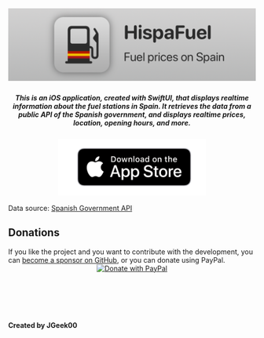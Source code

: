 <h1 align="center">
  <img src="ReadmeAssets/banner.png" />
</h1>
<h5 align="center">
  This is an iOS application, created with SwiftUI, that displays realtime information about the fuel stations in Spain. It retrieves the data from a public API of the Spanish government, and displays realtime prices, location, opening hours, and more.
</h5>

<p align="center">
  <a href="https://apps.apple.com/es/app/hispafuel-gasolineras-espa%C3%B1a/id6720709096" target="_blank" rel="noopener noreferrer">
    <img src="ReadmeAssets/get-appstore.png" width="300px">
  </a>
</p>

<p>
  Data source: <a href="https://datos.gob.es/es/catalogo/e05068001-precio-de-carburantes-en-las-gasolineras-espanolas">Spanish Government API</a>
</p>

<h2>Donations</h2>
If you like the project and you want to contribute with the development, you can <a href="https://github.com/sponsors/JGeek00">become a sponsor on GitHub</a>, or you can donate using PayPal.

<div align="center">
  <a href="https://www.paypal.com/donate/?hosted_button_id=T63UK6AVL3MG8">
    <img src="https://raw.githubusercontent.com/stefan-niedermann/paypal-donate-button/master/paypal-donate-button.png" alt="Donate with PayPal" height="100" />
  </a>
</div>

<br>
<br>
<br>
<br>
<br>

<b>Created by JGeek00</b>
